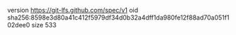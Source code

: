 version https://git-lfs.github.com/spec/v1
oid sha256:8598e3d80a41c412f5979df34d0b32a4dff1da980fe12f88ad70a051f102dee0
size 533
